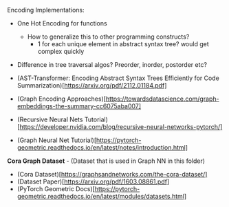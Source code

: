 Encoding Implementations:
- One Hot Encoding for functions
  - How to generalize this to other programming constructs?
    - 1 for each unique element in abstract syntax tree? would get complex quickly
- Difference in tree traversal algos? Preorder, inorder, postorder etc?
- (AST-Transformer: Encoding Abstract Syntax Trees Efficiently for Code Summarization)[https://arxiv.org/pdf/2112.01184.pdf]

- (Graph Encoding Approaches)[https://towardsdatascience.com/graph-embeddings-the-summary-cc6075aba007]
- (Recursive Neural Nets Tutorial)[https://developer.nvidia.com/blog/recursive-neural-networks-pytorch/]
- (Graph Neural Net Tutorial)[https://pytorch-geometric.readthedocs.io/en/latest/notes/introduction.html]

**Cora Graph Dataset** - (Dataset that is used in Graph NN in this folder)
- (Cora Dataset)[https://graphsandnetworks.com/the-cora-dataset/]
- (Dataset Paper)[https://arxiv.org/pdf/1603.08861.pdf]
- (PyTorch Geometric Docs)[https://pytorch-geometric.readthedocs.io/en/latest/modules/datasets.html]

